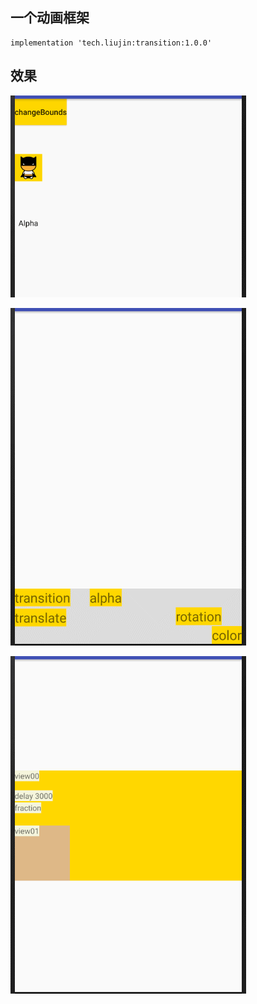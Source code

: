 ## 一个动画框架

```
implementation 'tech.liujin:transition:1.0.0'
```



## 效果

![](img/pic00.gif)



![](img/pic01.gif)



![](img/pic02.gif)

